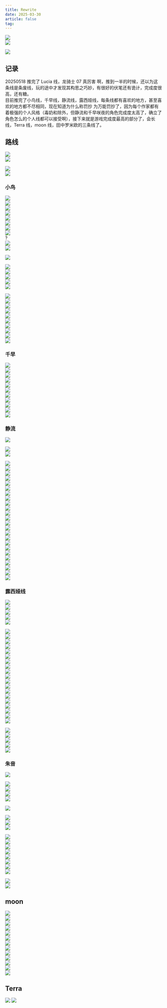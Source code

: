 ```yaml
---
title: Rewrite
date: 2025-03-30
article: false
tag:
---
```


![](https://oss.naglfar28.com/naglfar28/202505160037561.png)  
![](https://oss.naglfar28.com/naglfar28/202505240859621.png)

![](https://oss.naglfar28.com/naglfar28/202505240858860.png)

## 记录
20250518 推完了 Lucia 线，龙骑士 07 真厉害 啊，推到一半的时候，还以为这条线是条废线，玩的途中才发现其构思之巧妙，有很好的伏笔还有诡计，完成度很高，还有糖。  
目前推完了小鸟线，千早线，静流线，露西娅线，每条线都有喜欢的地方，甚至喜欢的地方都不尽相同，现在知道为什么称罚抄 为万能罚抄了，因为每个作家都有着极强的个人风格（毒奶和除外，但静流和千早咲夜的角色完成度太高了，确立了角色怎么的个人线都可以接受啊），接下来就是游戏完成度最高的部分了，会长线，Terra 线，moon 线，田中罗米欧的三条线了。

## 路线
![](https://oss.naglfar28.com/naglfar28/202505082235790.png)  
![](https://oss.naglfar28.com/naglfar28/202505082235311.png)

![](https://oss.naglfar28.com/naglfar28/202505022111157.png)  
![](https://oss.naglfar28.com/naglfar28/202505022143439.png)

### 小鸟
![](https://oss.naglfar28.com/naglfar28/202503311009773.png)  
![](https://oss.naglfar28.com/naglfar28/202504010050819.png)  
![](https://oss.naglfar28.com/naglfar28/202504011114733.png)  
![](https://oss.naglfar28.com/naglfar28/202504011120675.png)  
![](https://oss.naglfar28.com/naglfar28/202504011355479.png)  
![](https://oss.naglfar28.com/naglfar28/202504051155220.png)  
![](https://oss.naglfar28.com/naglfar28/202505031015000.png)  
![](https://oss.naglfar28.com/naglfar28/202505031032403.png)  
?  
![](https://oss.naglfar28.com/naglfar28/202505031036096.png)  
![](https://oss.naglfar28.com/naglfar28/202505031055211.png)

![](https://oss.naglfar28.com/naglfar28/202505031154244.png)

![](https://oss.naglfar28.com/naglfar28/202505031153237.png)  
![](https://oss.naglfar28.com/naglfar28/202505031346988.png)  
![](https://oss.naglfar28.com/naglfar28/202505031350901.png)  
![](https://oss.naglfar28.com/naglfar28/202505031351263.png)  
![](https://oss.naglfar28.com/naglfar28/202505040005577.png)

![](https://oss.naglfar28.com/naglfar28/202505040016297.png)  
![](https://oss.naglfar28.com/naglfar28/202505040819107.png)  
![](https://oss.naglfar28.com/naglfar28/202505040819729.png)  
![](https://oss.naglfar28.com/naglfar28/202505040838700.png)  
![](https://oss.naglfar28.com/naglfar28/202505040843216.png)  
![](https://oss.naglfar28.com/naglfar28/202505041024453.png)  
![](https://oss.naglfar28.com/naglfar28/202505041025913.png)  
![](https://oss.naglfar28.com/naglfar28/202505041028388.png)  
![](https://oss.naglfar28.com/naglfar28/202505041028868.png)  
![](https://oss.naglfar28.com/naglfar28/202505041042606.png)

### 千早
![](https://oss.naglfar28.com/naglfar28/202503311039062.png)  
![](https://oss.naglfar28.com/naglfar28/202503311041385.png)  
![](https://oss.naglfar28.com/naglfar28/202505050916901.png)  
![](https://oss.naglfar28.com/naglfar28/202505050941539.png)  
![](https://oss.naglfar28.com/naglfar28/202505051725659.png)  
![](https://oss.naglfar28.com/naglfar28/202505051745222.png)  
![](https://oss.naglfar28.com/naglfar28/202505072331645.png)  
![](https://oss.naglfar28.com/naglfar28/202505072331215.png)  
![](https://oss.naglfar28.com/naglfar28/202505080028316.png)  
![](https://oss.naglfar28.com/naglfar28/202505080034941.png)  
![](https://oss.naglfar28.com/naglfar28/202505080050849.png)

### 静流
![](https://oss.naglfar28.com/naglfar28/202503310937200.png)

![](https://oss.naglfar28.com/naglfar28/202503310941425.png)  
![](https://oss.naglfar28.com/naglfar28/202503311154670.png)

![](https://oss.naglfar28.com/naglfar28/202503311200804.png)  
![](https://oss.naglfar28.com/naglfar28/202504021207519.png)  
![](https://oss.naglfar28.com/naglfar28/202504021209412.png)  
![](https://oss.naglfar28.com/naglfar28/202505022050160.png)  
![](https://oss.naglfar28.com/naglfar28/202505080024117.png)  
![](https://oss.naglfar28.com/naglfar28/202505121310220.png)  
![](https://oss.naglfar28.com/naglfar28/202505131313813.png)  
![](https://oss.naglfar28.com/naglfar28/202505141254950.png)  
![](https://oss.naglfar28.com/naglfar28/202505150013250.png)  
![](https://oss.naglfar28.com/naglfar28/202505150013580.png)  
![](https://oss.naglfar28.com/naglfar28/202505150032821.png)  
![](https://oss.naglfar28.com/naglfar28/202505150036236.png)  
![](https://oss.naglfar28.com/naglfar28/202505151311866.png)  
![](https://oss.naglfar28.com/naglfar28/202505160004677.png)  
![](https://oss.naglfar28.com/naglfar28/202505160018241.png)  
![](https://oss.naglfar28.com/naglfar28/202505160019975.png)  
![](https://oss.naglfar28.com/naglfar28/202505160026367.png)  
![](https://oss.naglfar28.com/naglfar28/202505160027559.png)  
![](https://oss.naglfar28.com/naglfar28/202505160035376.png)  
![](https://oss.naglfar28.com/naglfar28/202505160035680.png)  
![](https://oss.naglfar28.com/naglfar28/202505160035088.png)  
![](https://oss.naglfar28.com/naglfar28/202505160036554.png)  
![](https://oss.naglfar28.com/naglfar28/202505160036584.png)  
![](https://oss.naglfar28.com/naglfar28/202505160036324.png)

### 露西娅线
![](https://oss.naglfar28.com/naglfar28/202504010043392.png)  
![](https://oss.naglfar28.com/naglfar28/202504031124071.png)  
![](https://oss.naglfar28.com/naglfar28/202505050916561.png)  
![](https://oss.naglfar28.com/naglfar28/202505171121458.png)  
![](https://oss.naglfar28.com/naglfar28/202505171145830.png)

![](https://oss.naglfar28.com/naglfar28/202505171145160.png)  
![](https://oss.naglfar28.com/naglfar28/202505171158426.png)  
![](https://oss.naglfar28.com/naglfar28/202505171158803.png)  
![](https://oss.naglfar28.com/naglfar28/202505171209796.png)  
![](https://oss.naglfar28.com/naglfar28/202505171209841.png)  
![](https://oss.naglfar28.com/naglfar28/202505180840906.png)  
![](https://oss.naglfar28.com/naglfar28/202505180841141.png)  
![](https://oss.naglfar28.com/naglfar28/202505180841246.png)  
![](https://oss.naglfar28.com/naglfar28/202505180841784.png)  
![](https://oss.naglfar28.com/naglfar28/202505180841941.png)  
![](https://oss.naglfar28.com/naglfar28/202505180841460.png)  
![](https://oss.naglfar28.com/naglfar28/202505180842364.png)  
![](https://oss.naglfar28.com/naglfar28/202505180847902.png)  
![](https://oss.naglfar28.com/naglfar28/202505180901401.png)  
![](https://oss.naglfar28.com/naglfar28/202505180904331.png)  
![](https://oss.naglfar28.com/naglfar28/202505181824956.png)  
![](https://oss.naglfar28.com/naglfar28/202505181824662.png)  
![](https://oss.naglfar28.com/naglfar28/202505181824850.png)  
![](https://oss.naglfar28.com/naglfar28/202505181824533.png)

![](https://oss.naglfar28.com/naglfar28/202505181824284.png)  
![](https://oss.naglfar28.com/naglfar28/202505181824676.png)  
![](https://oss.naglfar28.com/naglfar28/202505181824502.png)  
![](https://oss.naglfar28.com/naglfar28/202505181825167.png)  
![](https://oss.naglfar28.com/naglfar28/202505181825401.png)

### 朱音
![](https://oss.naglfar28.com/naglfar28/202503311054611.png)  

![](https://oss.naglfar28.com/naglfar28/202505171019386.png)  
![](https://oss.naglfar28.com/naglfar28/202505171021322.png)  
![](https://oss.naglfar28.com/naglfar28/202505171032798.png)  
![](https://oss.naglfar28.com/naglfar28/202505171032162.png)

![](https://oss.naglfar28.com/naglfar28/202504010023902.png)

![](https://oss.naglfar28.com/naglfar28/202504051139828.png)  
![](https://oss.naglfar28.com/naglfar28/202505021650404.png)  
![](https://oss.naglfar28.com/naglfar28/202505021654962.png)

![](https://oss.naglfar28.com/naglfar28/202504140025047.png)  
![](https://oss.naglfar28.com/naglfar28/202505022052900.png)  
![](https://oss.naglfar28.com/naglfar28/202505022120749.png)  
![](https://oss.naglfar28.com/naglfar28/202505112339147.png)  
![](https://oss.naglfar28.com/naglfar28/202505112339099.png)  
![](https://oss.naglfar28.com/naglfar28/202505222255069.png)  
![](https://oss.naglfar28.com/naglfar28/202505222255604.png)  
![](https://oss.naglfar28.com/naglfar28/202505222255795.png)

![](https://oss.naglfar28.com/naglfar28/202505222255658.png)  
![](https://oss.naglfar28.com/naglfar28/202505222257117.png)

## moon
![](https://oss.naglfar28.com/naglfar28/202505031047199.png)  
![](https://oss.naglfar28.com/naglfar28/202505040845549.png)  
![](https://oss.naglfar28.com/naglfar28/202505240859098.png)  
![](https://oss.naglfar28.com/naglfar28/202505240859465.png)  
![](https://oss.naglfar28.com/naglfar28/202505240900113.png)  
![](https://oss.naglfar28.com/naglfar28/202505240900915.png)  
![](https://oss.naglfar28.com/naglfar28/202505240900627.png)  
![](https://oss.naglfar28.com/naglfar28/202505240900008.png)  
![](https://oss.naglfar28.com/naglfar28/202505240900805.png)  
![](https://oss.naglfar28.com/naglfar28/202505240900905.png)  
![](https://oss.naglfar28.com/naglfar28/202505240901780.png)  
![](https://oss.naglfar28.com/naglfar28/202505240901889.png)  
![](https://oss.naglfar28.com/naglfar28/202505240902489.png)

## Terra
![](https://oss.naglfar28.com/naglfar28/202505260024167.png)
![](https://oss.naglfar28.com/naglfar28/202505260024816.png)


